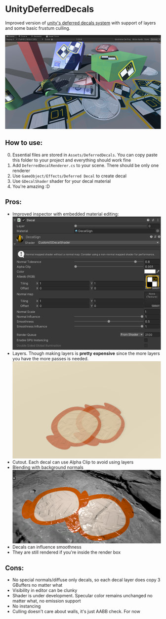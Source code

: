# UnityDeferredDecals
 Improved version of [unity's deferred decals system](https://docs.unity3d.com/Manual/GraphicsCommandBuffers.html) with support of layers and some basic frustum culling.

  ![](./ForGit/Screenshot.png)

## How to use:
 0. Essential files are stored in `Assets/DeferredDecals`. You can copy paste this folder to your project and everything should work fine
 1. Add `DeferredDecalRenderer.cs` to your scene. There should be only one renderer
 2. Use `GameObject/Effects/Deferred Decal` to create decal
 4. Use `GDecalShader` shader for your decal material
 3. You're amazing :D

## Pros:
 * Improved inspector with embedded material editing:
 ![](./ForGit/DecalInspector.png)
 * Layers. Though making layers is **pretty expensive** since the more layers you have the more passes is needed.
 ![](./ForGit/Layers.png)
 * Cutout. Each decal can use Alpha Clip to avoid using layers
 * Blending with background normals
 ![](./ForGit/NormalsBlending.png)
 * Decals can influence smoothness
 * They are still rendered if you're inside the render box

 ## Cons:
 * No special normals/diffuse only decals, so each decal layer does copy 3 GBuffers no matter what
 * Visibility in editor can be clunky
 * Shader is under development. Specular color remains unchanged no matter what, no emission support
 * No instancing
 * Culling doesn't care about walls, it's just AABB check. For now
